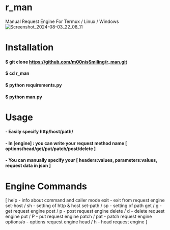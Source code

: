# r_man
Manual Request Engine For Termux / Linux / Windows 
![Screenshot_2024-08-03_22_08_11](https://github.com/user-attachments/assets/e22721a9-2440-4150-9dda-379e24f96bdc)


# Installation
#### $ git clone https://github.com/m00nisSmiling/r_man.git
#### $ cd r_man
#### $ python requirements.py
#### $ python man.py

# Usage 
#### - Easily specify http/host/path/
#### - In [engine] : you can write your request method name [ options/head/get/put/patch/post/delete ]
#### - You can manually specify your [ headers:values, parameters:values, request data in json ]

# Engine Commands
[
   help          - info about command and caller mode 
   exit          - exit from request engine 
   set-host / sh - setting of http & host 
   set-path / sp - setting of path
   get / g       - get request engine
   post / p      - post request engine
   delete / d    - delete request engine
   put / P       - put request engine
   patch / pat   - patch request engine
   options/o     - options request engine
   head / h      - head request engine 
]
